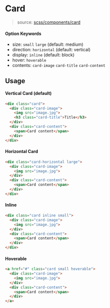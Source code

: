 # Card
> source: [scss/components/card](../../src/scss/components/_card.scss)

#### Option Keywords
- size: `small` `large` (default: medium)
- direction: `horizontal` (default: vertical)
- display: `inline` (default: block)
- hover: `hoverable`
- contents: `card-image` `card-title` `card-content`

## Usage
#### Vertical Card (default)
```html
<div class="card">
  <div class="card-image">
    <img src="image.jpg">
    <h3 class="card-title">Title</h3>
  </div>
  <div class="card-content">
    <span>Card content</span>
  </div>
</div>
```

#### Horizontal Card
```html
<div class="card-horizontal large">
  <div class="card-image">
    <img src="image.jpg">
  </div>
  <div class="card-content">
    <span>Card content</span>
  </div>
</div>
```

#### Inline
```html
<div class="card inline small">
  <div class="card-image">
    <img src="image.jpg">
  </div>
  <div class="card-content">
    <span>Card content</span>
  </div>
</div>
```

#### Hoverable
```html
<a href="#" class="card small hoverable">
  <div class="card-image">
    <img src="image.jpg">
  </div>
  <div class="card-content">
    <span>Card content</span>
  </div>
</a>
```

